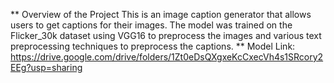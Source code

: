 ** Overview of the Project
This is an image caption generator that allows users to get captions for their images. The model was trained on the Flicker_30k dataset using VGG16 to preprocess the images and various text preprocessing techniques to preprocess the captions.
** Model Link: https://drive.google.com/drive/folders/1Zt0eDsQXgxeKcCxecVh4s1SRcory2EEg?usp=sharing

